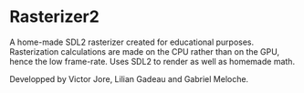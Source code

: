 # Rasterizer2

A home-made SDL2 rasterizer created for educational purposes. Rasterization calculations are made on the CPU rather than on the GPU, hence the low frame-rate. Uses SDL2 to render as well as homemade math.

Developped by Victor Jore, Lilian Gadeau and Gabriel Meloche.
